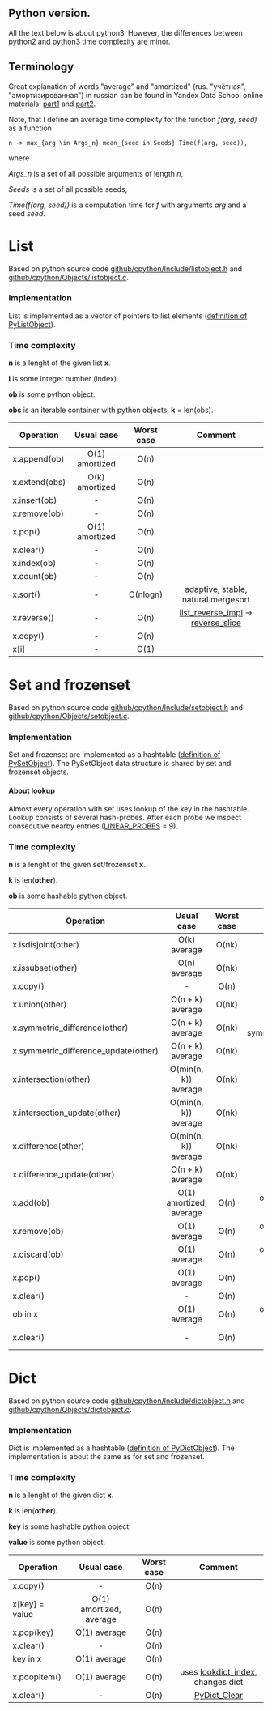 ## Python version.
All the text below is about python3. However, the differences between python2 and python3 time complexity are minor.

## Terminology
Great explanation of words "average" and "amortized" (rus. "учётная", "амортизированная") in russian can be found in Yandex Data School online materials: [part1](https://yandexdataschool.ru/edu-process/courses/algorithms#item-1) and [part2](https://yandexdataschool.ru/edu-process/courses/algorithms#item-2).

Note, that I define an average time complexity for the function *f(arg, seed)* as a function

    n -> max_{arg \in Args_n} mean_{seed in Seeds} Time(f(arg, seed)), 
where

*Args_n* is a set of all possible arguments of length *n*,

*Seeds* is a set of all possible seeds,

*Time(f(arg, seed))* is a computation time for *f* with arguments *arg* and a seed *seed*.

# List

Based on python source code 
[github/cpython/Include/listobject.h](https://github.com/python/cpython/blob/master/Include/listobject.h)
and
[github/cpython/Objects/listobject.c](https://github.com/python/cpython/blob/master/Objects/listobject.c).

### Implementation

List is implemented as a vector of pointers to list elements ([definition of PyListObject](https://github.com/python/cpython/blob/master/Include/listobject.h#L23)).

### Time complexity

**n** is a lenght of the given list __x__.

**i** is some integer number (index).

**ob** is some python object.

**obs** is an iterable container with python objects, **k** = len(obs).

| Operation   | Usual case     | Worst case | Comment |
| ----------  | :----------:   | :--------: | :-:  |
| x.append(ob)     | O(1) amortized | O(n)       |     |
| x.extend(obs)    | O(k) amortized | O(n)       |     |
| x.insert(ob)     | -              | O(n)       |     |
| x.remove(ob)     | -              | O(n)       |     |
| x.pop()          | O(1) amortized | O(n)       |     |
| x.clear()        | -              | O(n)       |     |
| x.index(ob)      | -              | O(n)       |     |
| x.count(ob)      | -              | O(n)       |     |
| x.sort()         | -              | O(nlogn)   | adaptive, stable, natural mergesort    |
| x.reverse()      | -              | O(n)       | [list_reverse_impl](https://github.com/python/cpython/blob/master/Objects/listobject.c#L2422) -> [reverse_slice](https://github.com/python/cpython/blob/master/Objects/listobject.c#L1001)    |
| x.copy()         | -              | O(n)       |     |
| x[i]             | -              | O(1)       |     |


# Set and frozenset

Based on python source code
[github/cpython/Include/setobject.h](https://github.com/python/cpython/blob/master/Include/setobject.h)
and
[github/cpython/Objects/setobject.c](https://github.com/python/cpython/blob/master/Objects/setobject.c).

### Implementation

Set and frozenset are implemented as a hashtable ([definition of PySetObject](https://github.com/python/cpython/blob/master/Include/setobject.h#L42)). The PySetObject data structure is shared by set and frozenset objects.

#### About lookup 
Almost every operation with set uses lookup of the key in the hashtable. Lookup consists of several hash-probes. After each probe we inspect consecutive nearby entries ([LINEAR_PROBES](https://github.com/python/cpython/blob/master/Objects/setobject.c#L49) = 9).

### Time complexity

**n** is a lenght of the given set/frozenset **x**.

**k** is len(**other**).

**ob** is some hashable python object.

| Operation                            | Usual case             | Worst case | Comment |
| -------------------                  | :----------:           | :--------: | :-:  |
| x.isdisjoint(other)                  | O(k) average           | O(nk)      ||
| x.issubset(other)                    | O(n) average           | O(nk)      ||
| x.copy()                             | -                      | O(n)       ||
| x.union(other)                       | O(n + k) average       | O(nk)      ||
| x.symmetric_difference(other)        | O(n + k) average       | O(nk)      | first copy x, then symmetric_difference_update|
| x.symmetric_difference_update(other) | O(n + k) average       | O(nk)      | only for set    |
| x.intersection(other)                | O(min(n, k)) average   | O(nk)      ||
| x.intersection_update(other)         | O(min(n, k)) average   | O(nk)      | only for set, uses set_intersection    |
| x.difference(other)                  | O(min(n, k)) average   | O(nk)      |[not exactly min](https://github.com/python/cpython/blob/master/Objects/setobject.c#L1578)|
| x.difference_update(other)           | O(n + k) average       | O(nk)      | only for set    |
| x.add(ob)                            | O(1) amortized, average| O(n)       | only for set, for ob with length 1|
| x.remove(ob)                         | O(1) average           | O(n)       | only for set, for ob with length 1    |
| x.discard(ob)                        | O(1) average           | O(n)       | only for set, for ob with length 1    |
| x.pop()                              | O(1) average           | O(n)       | only for set    |
| x.clear()                            | -                      | O(n)       | only for set    |
| ob in x                              | O(1) average           | O(n)       | only for set, for ob with length 1    |
| x.clear()                            | -                      | O(n)       | only for set, [set_clear_internal](https://github.com/python/cpython/blob/master/Objects/setobject.c#L473)    |

# Dict

Based on python source code
[github/cpython/Include/dictobject.h](https://github.com/python/cpython/blob/master/Include/dictobject.h)
and
[github/cpython/Objects/dictobject.c](https://github.com/python/cpython/blob/master/Objects/dictobject.c).

### Implementation

Dict is implemented as a hashtable ([definition of PyDictObject](https://github.com/python/cpython/blob/e4dcbbd7f4ac18d01c0ec85f64ae98b8281ed403/Include/dictobject.h#L23)). The implementation is about the same as for set and frozenset.

### Time complexity

**n** is a lenght of the given dict **x**.

**k** is len(**other**).

**key** is some hashable python object.

**value** is some python object.

| Operation                            | Usual case             | Worst case | Comment |
| -------------------                  | :----------:           | :--------: | :-:  |
| x.copy()                             | -                      | O(n)       ||
| x[key] = value                       | O(1) amortized, average| O(n)       ||
| x.pop(key)                           | O(1) average           | O(n)       ||
| x.clear()                            | -                      | O(n)       ||
| key in x                             | O(1) average           | O(n)       ||
| x.poopitem()                         | O(1) average           | O(n)       |uses [lookdict_index](https://github.com/python/cpython/blob/e4dcbbd7f4ac18d01c0ec85f64ae98b8281ed403/Objects/dictobject.c#L2944), changes dict|
| x.clear()                            | -                      | O(n)       |[PyDict_Clear](https://github.com/python/cpython/blob/e4dcbbd7f4ac18d01c0ec85f64ae98b8281ed403/Objects/dictobject.c#L1612)    |
